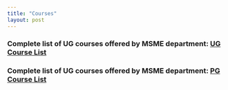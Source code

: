 ```yaml
---
title: "Courses"
layout: post
---
```


### Complete list of UG courses offered by MSME department: <a href="/assets/docs/courses/MSME_UG_Courses.pdf">UG Course List</a>

### Complete list of UG courses offered by MSME department: <a href="/assets/docs/courses/MSME_PG_Courses.pdf">PG Course List</a>
